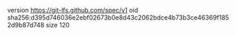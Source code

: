 version https://git-lfs.github.com/spec/v1
oid sha256:d395d746036e2ebf02673b0e8d43c2062bdce4b73b3ce46369f1852d9b87d748
size 120
